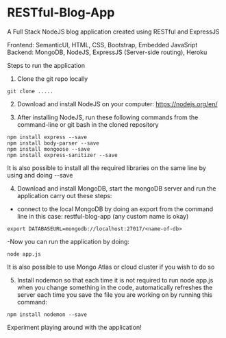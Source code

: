 # RESTful-Blog-App

A Full Stack NodeJS blog application created using RESTful and ExpressJS

Frontend: SemanticUI, HTML, CSS, Bootstrap, Embedded JavaSript
Backend: MongoDB, NodeJS, ExpressJS (Server-side routing), Heroku

Steps to run the application

1) Clone the git repo locally

```
git clone .....
```

2) Download and install NodeJS on your computer: https://nodejs.org/en/

3) After installing NodeJS, run these following commands from the command-line or git bash in the cloned repository

```
npm install express --save
npm install body-parser --save
npm install mongoose --save
npm install express-sanitizer --save
```

It is also possible to install all the required libraries on the same line by using <space between names> and doing --save

4) Download and install MongoDB, start the mongoDB server and run the application carry out these steps: 

- connect to the local MongoDB by doing an export from the command line
<name-of-db> in this case: restful-blog-app (any custom name is okay)

```
export DATABASEURL=mongodb://localhost:27017/<name-of-db>
```

-Now you can run the application by doing: 

```node app.js```

It is also possible to use Mongo Atlas or cloud cluster if you wish to do so

5) Install nodemon so that each time it is not required to run node app.js when you change something in the code, automatically refreshes the server each time you save the file you are working on by running this command: 

```npm install nodemon --save```

Experiment playing around with the application! 
